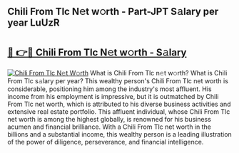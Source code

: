 ## Chili From Tlc N𝚎t w𝚘rth - Part-JPT S𝚊lary per year LuUzR

# <h2><a href="http://gc3por.nevu.top/?p=Chili+From+Tlc">🔗 👉🔴 Chili From Tlc N𝚎t w𝚘rth - S𝚊lary</a></h2>

[![Chili From Tlc N𝚎t W𝚘rth](https://i.imgur.com/Oavwk0R.jpeg)](http://gc3por.nevu.top/?p=Chili+From+Tlc)
What is Chili From Tlc n𝚎t w𝚘rth? What is Chili From Tlc s𝚊lary per year?
This wealthy person's Chili From Tlc net worth is considerable, positioning him among the industry's most affluent. His income from his employment is impressive, but it is outmatched by Chili From Tlc net worth, which is attributed to his diverse business activities and extensive real estate portfolio. This affluent individual, whose Chili From Tlc net worth is among the highest globally, is renowned for his business acumen and financial brilliance. With a Chili From Tlc net worth in the billions and a substantial income, this wealthy person is a leading illustration of the power of diligence, perseverance, and financial intelligence.
